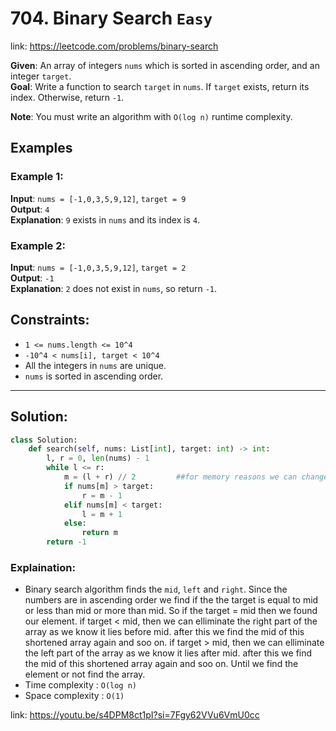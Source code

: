 # 704. Binary Search `Easy`
link: https://leetcode.com/problems/binary-search

**Given**: An array of integers `nums` which is sorted in ascending order, and an integer `target`.  
**Goal**: Write a function to search `target` in `nums`. If `target` exists, return its index. Otherwise, return `-1`.

**Note**: You must write an algorithm with `O(log n)` runtime complexity.

## Examples

### Example 1:
**Input**: `nums = [-1,0,3,5,9,12]`, `target = 9`  
**Output**: `4`  
**Explanation**: `9` exists in `nums` and its index is `4`.

### Example 2:
**Input**: `nums = [-1,0,3,5,9,12]`, `target = 2`  
**Output**: `-1`  
**Explanation**: `2` does not exist in `nums`, so return `-1`.

## Constraints:
- `1 <= nums.length <= 10^4`
- `-10^4 < nums[i], target < 10^4`
- All the integers in `nums` are unique.
- `nums` is sorted in ascending order.

---

## Solution:
```python
class Solution:
    def search(self, nums: List[int], target: int) -> int:
        l, r = 0, len(nums) - 1
        while l <= r:         
            m = (l + r) // 2         ##for memory reasons we can change is as m = l + ((r - l) // 2)
            if nums[m] > target:
                r = m - 1
            elif nums[m] < target:
                l = m + 1
            else:
                return m
        return -1
```

### Explaination:
- Binary search algorithm finds the `mid`, `left` and `right`. Since the numbers are in ascending order we find if the the target is equal to mid or less than mid or more than mid. So if the target = mid then we found our element. if target < mid, then we can elliminate the right part of the array as we know it lies before mid. after this we find the mid of this shortened array again and soo on.  if target > mid, then we can elliminate the left part of the array as we know it lies after mid. after this we find the mid of this shortened array again and soo on. Until we find the element or not find the array. 
- Time complexity : `O(log n)`
- Space complexity : `O(1)`

link: https://youtu.be/s4DPM8ct1pI?si=7Fgy62VVu6VmU0cc

